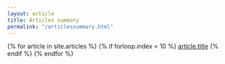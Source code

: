 ```yaml
---
layout: article
title: Articles summary
permalink: "/articlessummary.html"
---
```

{% for article in site.articles %}
	{% if forloop.index < 10 %}
		<a href="http://www.google.com">article.title</a>
	{% endif %}
{% endfor %}
